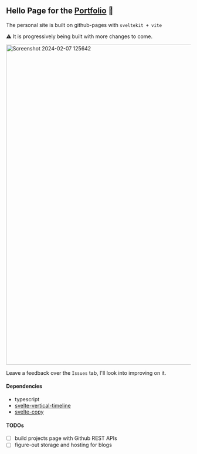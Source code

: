 ## Hello Page for the [Portfolio](dunkeln.github.io) 👋

The personal site is built on github-pages with `sveltekit + vite`

⚠️ It is progressively being built with more changes to come.

<img width="873" alt="Screenshot 2024-02-07 125642" src="https://github.com/dunkeln/dunkeln.github.io/assets/46231179/93a3b317-dacf-4816-9110-30c91fdb2597">

Leave a feedback over the `Issues` tab, I'll look into improving on it.

#### Dependencies

+ typescript
+ [svelte-vertical-timeline](https://github.com/K-Sato1995/svelte-vertical-timeline)
+ [svelte-copy](https://github.com/ghostdevv/svelte-copy)

#### TODOs

+ [ ] build projects page with Github REST APIs
+ [ ] figure-out storage and hosting for blogs
